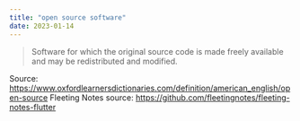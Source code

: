 ```yaml
---
title: "open source software"
date: 2023-01-14
---
```

> Software for which the original source code is made freely available and may be redistributed and modified.


Source: https://www.oxfordlearnersdictionaries.com/definition/american_english/open-source
Fleeting Notes source: https://github.com/fleetingnotes/fleeting-notes-flutter